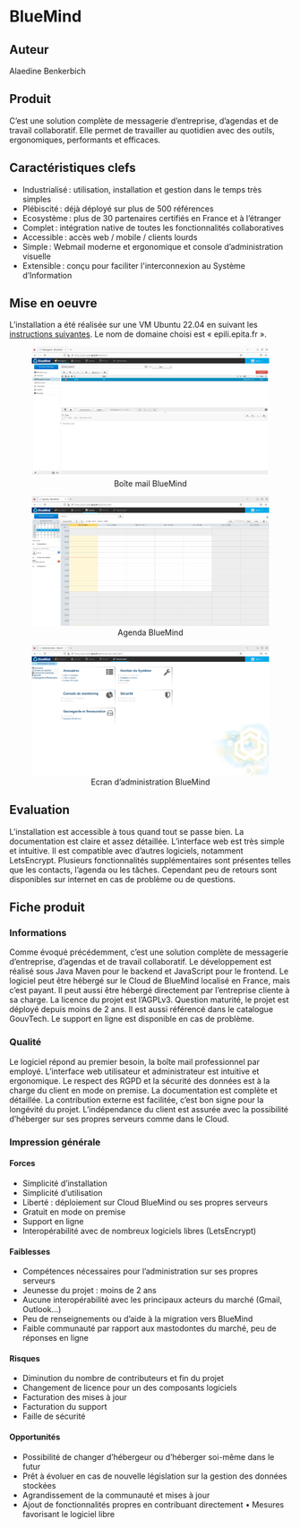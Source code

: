 # BlueMind

## Auteur

Alaedine Benkerbich

## Produit

C’est une solution complète de messagerie d’entreprise, d’agendas et de travail collaboratif. Elle permet de travailler au quotidien avec des outils, ergonomiques, performants et efficaces.

## Caractéristiques clefs

- Industrialisé : utilisation, installation et gestion dans le temps très simples
- Plébiscité : déjà déployé sur plus de 500 références
- Ecosystème : plus de 30 partenaires certifiés en France et à l’étranger
- Complet : intégration native de toutes les fonctionnalités collaboratives
- Accessible : accès web / mobile / clients lourds 
- Simple : Webmail moderne et ergonomique et console d’administration visuelle 
- Extensible : conçu pour faciliter l'interconnexion au Système d’Information

## Mise en oeuvre

L’installation a été réalisée sur une VM Ubuntu 22.04 en suivant les [instructions suivantes](https://github.com/AloisH/epili/blob/main/epili-eval.bluemind.install.md). Le nom de domaine choisi est « epili.epita.fr ».
<figure>
  <img
  src="image/bluemind_screen_1.png"
  alt="Boîte mail BlueMind">
  <figcaption align="center">Boîte mail BlueMind</figcaption>
</figure>

<figure>
  <img
  src="image/bluemind_screen_2.png"
  alt="Agenda BlueMind">
  <figcaption align="center">Agenda BlueMind</figcaption>
</figure>

<figure>
  <img
  src="image/bluemind_screen_3.png"
  alt="Ecran d’administration BlueMind">
  <figcaption align="center">Ecran d’administration BlueMind</figcaption>
</figure>

## Evaluation

L’installation est accessible à tous quand tout se passe bien. La documentation est claire et assez détaillée. L’interface web est très simple et intuitive. Il est compatible avec d’autres logiciels, notamment LetsEncrypt. Plusieurs fonctionnalités supplémentaires sont présentes telles que les contacts, l’agenda ou les tâches. Cependant peu de retours sont disponibles sur internet en cas de problème ou de questions.

## Fiche produit

### Informations

Comme évoqué précédemment, c’est une solution complète de messagerie d’entreprise, d’agendas et de travail collaboratif. Le développement est réalisé sous Java Maven pour le backend et JavaScript pour le frontend. Le logiciel peut être hébergé sur le Cloud de BlueMind localisé en France, mais c’est payant. Il peut aussi être hébergé directement par l’entreprise cliente à sa charge. La licence du projet est l’AGPLv3. Question maturité, le projet est déployé depuis moins de 2 ans. Il est aussi référencé dans le catalogue GouvTech. Le support en ligne est disponible en cas de problème.

### Qualité

Le logiciel répond au premier besoin, la boîte mail professionnel par employé. L’interface web utilisateur et administrateur est intuitive et ergonomique. Le respect des RGPD et la sécurité des données est à la charge du client en mode on premise. La documentation est complète et détaillée. La contribution externe est facilitée, c’est bon signe pour la longévité du projet. L’indépendance du client est assurée avec la possibilité d’héberger sur ses propres serveurs comme dans le Cloud. 

### Impression générale

#### Forces

- Simplicité d’installation
- Simplicité d’utilisation
- Liberté : déploiement sur Cloud BlueMind ou ses propres serveurs
- Gratuit en mode on premise
- Support en ligne
- Interopérabilité avec de nombreux logiciels libres (LetsEncrypt)

#### Faiblesses

- Compétences nécessaires pour l’administration sur ses propres serveurs
- Jeunesse du projet : moins de 2 ans
- Aucune interopérabilité avec les principaux acteurs du marché (Gmail, Outlook…)
- Peu de renseignements ou d’aide à la migration vers BlueMind
- Faible communauté par rapport aux mastodontes du marché, peu de réponses en ligne

#### Risques

- Diminution du nombre de contributeurs et fin du projet
- Changement de licence pour un des composants logiciels
- Facturation des mises à jour
- Facturation du support
- Faille de sécurité

#### Opportunités

- Possibilité de changer d’hébergeur ou d’héberger soi-même dans le futur
- Prêt à évoluer en cas de nouvelle législation sur la gestion des données stockées
- Agrandissement de la communauté et mises à jour
- Ajout de fonctionnalités propres en contribuant directement
•	Mesures favorisant le logiciel libre
